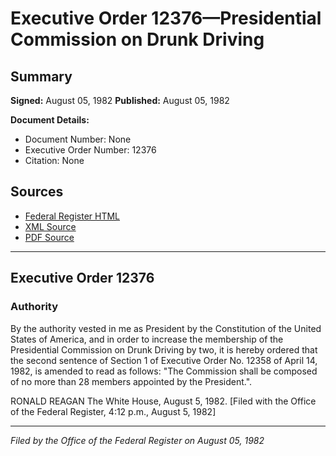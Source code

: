 # Executive Order 12376—Presidential Commission on Drunk Driving

## Summary

**Signed:** August 05, 1982
**Published:** August 05, 1982

**Document Details:**
- Document Number: None
- Executive Order Number: 12376
- Citation: None

## Sources
- [Federal Register HTML](https://www.presidency.ucsb.edu/documents/executive-order-12376-presidential-commission-drunk-driving)
- [XML Source](None)
- [PDF Source](None)

---

## Executive Order 12376

### Authority

By the authority vested in me as President by the Constitution of the United States of America, and in order to increase the membership of the Presidential Commission on Drunk Driving by two, it is hereby ordered that the second sentence of Section 1 of Executive Order No. 12358 of April 14, 1982, is amended to read as follows: "The Commission shall be composed of no more than 28 members appointed by the President.".

RONALD REAGAN
The White House,
August 5, 1982.
[Filed with the Office of the Federal Register, 4:12 p.m., August 5, 1982]

---

*Filed by the Office of the Federal Register on August 05, 1982*
